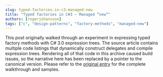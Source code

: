 ```yaml
---
slug: typed-factories-in-c3-managed-new
title: "Typed factories in C#3 – Managed “new”"
authors: [rogerjohansson]
tags: ["c", "design-patterns", "factory-methods", "managed-new"]
---
```

<!-- truncate -->

This post originally walked through an experiment in expressing typed factory methods with C# 3.0 expression trees. The source article contains multiple code listings that dynamically construct delegates and compile expression trees. Rendering all of that code in this archive caused build issues, so the narrative here has been replaced by a pointer to the canonical version. Please refer to the [original entry](http://rogeralsing.com/2008/02/21/typed-factories-in-c3-managed-new/) for the complete walkthrough and samples.
